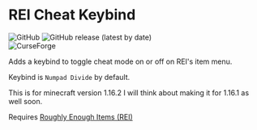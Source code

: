 # REI Cheat Keybind

![GitHub](https://img.shields.io/github/license/thakyZ/REICheatKeybind?color=informational&style=flat-square)
![GitHub release (latest by date)](https://img.shields.io/github/v/release/thakyZ/REICheatKeybind?style=flat-square)   
![CurseForge](https://cf.way2muchnoise.eu/versions/rei-cheat-keybind_all.svg)

Adds a keybind to toggle cheat mode on or off on REI's item menu.

Keybind is `Numpad Divide` by default.

This is for minecraft version 1.16.2 I will think about making it for 1.16.1 as well soon.

Requires [Roughly Enough Items (REI)](https://www.curseforge.com/minecraft/mc-mods/roughly-enough-items)